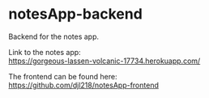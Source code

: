 # notesApp-backend
Backend for the notes app.

Link to the notes app:<br>
https://gorgeous-lassen-volcanic-17734.herokuapp.com/

The frontend can be found here:<br>
https://github.com/djl218/notesApp-frontend